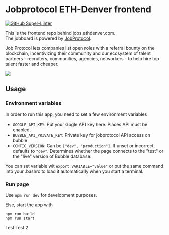 # Jobprotocol ETH-Denver frontend



[![GitHub Super-Linter](https://github.com/Job-Protocol/Open-Source-Job-Board/workflows/Lint%20Code%20Base/badge.svg)](https://github.com/marketplace/actions/super-linter)

This is the frontend repo behind jobs.ethdenver.com.  
The jobboard is powered by [JobProtocol](https://www.jobprotocol.com).

Job Protocol lets companies list open roles with a referral bounty on the blockchain, incentivizing their community and our ecosystem of talent partners - recruiters, communities, agencies, networkers - to help hire top talent faster and cheaper.

![](https://uploads-ssl.webflow.com/624328d75b9d60a4652c67d5/624328d75b9d605b1c2c68f5_Group%2520228-p-500.png)

## Usage

### Environment variables

In order to run this app, you need to set a few environment variables

- `GOOGLE_API_KEY`: Put your Gogle API key here. Places API must be enabled.
- `BUBBLE_API_PRIVATE_KEY`: Private key for jobprotocol API access on bubble
- `CONFIG_VERSION`: Can be `["dev", "production"]`. If unset or incorrect, defaults to `"dev"`. Determines whether the page connects to the "test" or the "live" version of Bubble database.

You can set variable wit `export VARIABLE="value"` or put the same command into your .bashrc to load it automatically when you start a terminal.

### Run page

Use `npm run dev` for development purposes.


Else, start the app with

```
npm run build
npm run start
```

Test
Test 2
